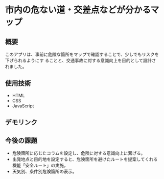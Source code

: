 # 市内の危ない道・交差点などが分かるマップ
## 概要
このアプリは、事前に危険な箇所をマップで確認することで、少しでもリスクを下げられるようにす
ることと、交通事故に対する意識向上を目的として設計されました。

## 使用技術
- HTML
- CSS
- JavaScript

## デモリンク


## 今後の課題
- 危険箇所に応じたコラムを設定し、危険に対する意識向上に繋げる。
- 出発地点と目的地を設定すると、危険箇所を避けたルートを提案してくれる機能「安全ルート」の実施。
- 天気別、条件別危険箇所の表示。
